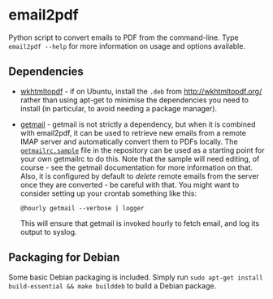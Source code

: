 # email2pdf

Python script to convert emails to PDF from the command-line. Type `email2pdf
--help` for more information on usage and options available.

## Dependencies

* [wkhtmltopdf](http://wkhtmltopdf.org/) - if on Ubuntu, install the `.deb` from
  http://wkhtmltopdf.org/ rather than using apt-get to minimise the
  dependencies you need to install (in particular, to avoid needing a package
  manager).

* [getmail](http://pyropus.ca/software/getmail/) - getmail is not strictly a
  dependency, but when it is combined with email2pdf, it can be used to
  retrieve new emails from a remote IMAP server and automatically convert them
  to PDFs locally. The [`getmailrc.sample`](https://github.com/andrewferrier/email2pdf/blob/master/getmailrc.sample)
  file in the repository can be used as
  a starting point for your own getmailrc to do this. Note that the sample
  will need editing, of course - see the getmail documentation for more
  information on that. Also, it is configured by default to *delete* remote
  emails from the server once they are converted - be careful with that. You
  might want to consider setting up your crontab something like this:

      @hourly getmail --verbose | logger

  This will ensure that getmail is invoked hourly to fetch email, and log its
  output to syslog.

## Packaging for Debian

Some basic Debian packaging is included. Simply run `sudo apt-get install
build-essential && make builddeb` to build a Debian package.
